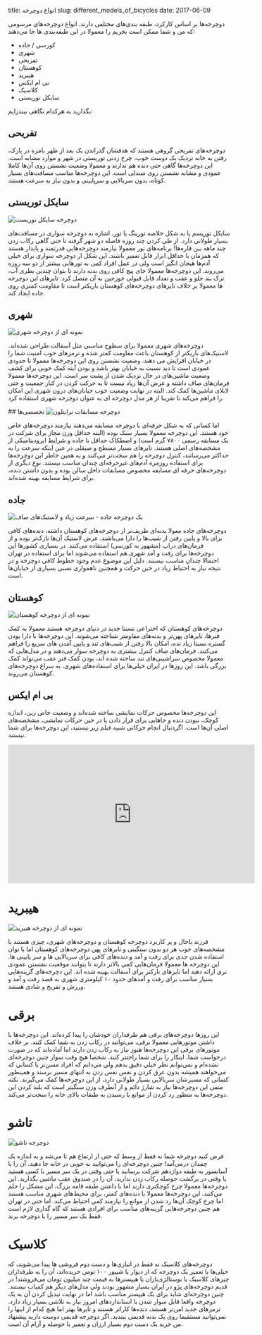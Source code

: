 title: انواع دوچرخه
slug: different_models_of_bicycles
date: 2017-06-09

دوچرخه‌ها بر اساس کارکرد، طبقه بندی‌های مختلفی دارند. انواع دوچرخه‌های مرسومی که من و شما ممکن است بخریم را معمولا در این طبقه‌بندی ها جا می‌دهند:

- کورسی / جاده
- شهری
- تفریحی
- کوهستان
- هیبرید
- بی ام ایکس
- کلاسیک
- سایکل توریستی

بگذارید به هرکدام نگاهی بیندزایم:

## تفریحی
دوچرخه‌های تفریحی گروهی هستند که هدفشان گذراندن یک بعد از ظهر بامزه در پارک، رفتن به خانه نزدیک یک دوست خوب، چرخ زدنی توریستی در شهر و موارد مشابه است. این دوچرخه‌ها گاهی حتی دنده هم ندارند و معمولا وضعیت نشستن روی آن‌ها کاملا عمودی و مشابه نشستن روی صندلی است. این دوچرخه‌ها مناسب مسافت‌های بسیار کوتاه، بدون سربالایی و سرپایینی و بدون نیاز به سرعت هستند. 

## سایکل توریستی
![دوچرخه سایکل توریست]({filename}/images/touring_bike.jpg)

سایکل توریسم یا به شکل خلاصه تورینگ یا تور، اشاره به دوچرخه‌ سواری در مسافت‌های بسیار طولانی دارد. از طی کردن چند روزه فاصله دو شهر گرفته تا حتی گاهی رکاب زدن چند ماهه بین قاره‌ها! برنامه‌های تور معمولا نیازمند دوچرخه‌هایی قدرتمند و پایدار هستند که همزمان با حداقل ابزار قابل تعمیر باشند. این شکل از دوچرخه سواری برای خیلی آدم‌ها هیجان انگیز است ولی در عمل افراد کمی به تورهایی بیشتر از دو سه روزه می‌روند. این دوچرخه‌ها معمولا جای پیچ کافی روی بدنه دارند تا بتوان چندین بطری آب، ترک بند جلو و عقب و تعداد قابل قبولی خورجین به آن متصل کرد. تایرهای این دوچرخه ها معمولا بر خلاف تایرهای دوچرخه‌های کوهستان باریکتر است تا مقاومت کمتری روی جاده ایجاد کند.

## شهری
![نمونه ای از دوچرخه شهری]({filename}/images/urban_bike.jpg)

دوچرخه‌های شهری معمولا برای سطوح مناسبی مثل آسفالت طراحی شده‌اند. لاستیک‌های باریکتر از کوهستان باعث مقاومت کمتر شده و ترمزهای خوب امنیت شما را در خیابان افزایش می ‌دهند. وضعیت نشستن روی این دوچرخه‌ها معمولا تا حدودی عمودی است تا دید نسبت به خیابان بهتر باشد و بودن آینه کمک خوبی برای کشف وضعیت ماشین‌های در حال نزدیک شدن از پشت سر است. این دوچرخه‌ها معمولا فرمان‌های صاف داشته و عرض آن‌ها زیاد نیست تا به حرکت کردن در کنار جمعیت و حتی لابلای ماشین‌ها کمک کند. البته در نهایت وضعیت خوب خیابان‌های درون شهری این امکان را فراهم می‌کند تا تقریبا از هر مدل دوچرخه ای به عنوان دوچرخه شهری استفاده کرد.

##‌ تخصصی‌ها
![دوچرخه مسابقات ترایتلون]({filename}/images/triathlon.jpg)

اما کسانی که به شکل حرفه‌ای با دوچرخه مسابقه می‌دهند نیازمند دوچرخه‌های خاص خود هستند. این دوچرخه معمولا بسیار سبک بوده (البته حداقل وزن مجاز برای شرکت در یک مسابقه رسمی ۷۸۰۰ گرم است) و اصطکاک حداقل با جاده و شرایط ایرودینامیکی از مشخصه‌های اصلی هستند. تایرهای بسیار مسطح و صیقلی در عین اینکه سرعت را به حداکثر می‌رسانند، کنترل دوچرخه را هم سخت‌تر می‌کنند و به همین خاطر این دوچرخه‌ها برای استفاده روزمره‌ آدم‌های غیرحرفه‌ای چندان مناسب نیستند. نوع دیگری از دوچرخه‌های حرفه ای مسابقه مخصوص مسابقات داخل سالن بوده و بدون داشتن دنده، برای شرایط مسابقه بهینه شده‌اند. 

## جاده
![یک دوچرخه جاده - سرعت زیاد و لاستیک‌های صاف]({filename}/images/road_bike.jpg)

دوچرخه‌های جاده معولا بدنه‌ای ظریف‌تر از دوچرخه‌های کوهستان داشته، دنده‌های کافی برای بالا و پایین رفتن از شیب‌ها را دارا می‌باشند. عرض لاستیک آن‌ها نازک‌تر بوده و از فرمان‌های دراپ (مشهور به کورسی) استفاده می‌کنند. در بسیاری کشورها این دوچرخه‌ها برای رفت و آمد شهری هم استفاده می‌شوند اما برای استفاده در تهران احتمالا چندان مناسب نیستند. دلیل این موضوع عدم وجود خطوط کافی دوچرخه و در نتیجه نیاز به احتیاط زیاد در حین حرکت و همچنین ناهمواری نسبی بسیاری از خیابان‌ها است.

## کوهستان
![نمونه ای از دوچرخه کوهستان]({filename}/images/mtb_bike.jpg)


دوچرخه‌های کوهستان که اختراعی نسبتا جدید در دنیای دوچرخه هستند معمولا به کمک فنرها، تایرهای پهن‌تر و بدنه‌های مقاومتر شناخته می‌شوند. این دوچرخه‌ها با دارا بودن گستره نسبتا زیاد نده، امکان بالا رفتن از شیب‌های تند و پایین آمدن های سریع را فراهم می‌کنند. فرمان‌های صاف کنترل بیشتری به دوچرخه سوار می‌دهند و در مدل‌هایی که معمولا مخصوص سراشیبی‌های تند ساخته شده اند، بودن کمک فنر عقب می‌تواند کمک بزرگی باشد. این روزها در ایران خیلی‌ها برای استفاده‌های شهری،  به سراغ دوچرخه‌های کوهستان می‌روند.


## بی ام ایکس
این دوچرخه‌ها مخصوص حرکات نمایشی ساخته شده‌اند و وضعیت خاص زین، اندازه کوچک، نبودن دنده و جاهایی برای قرار دادن پا در حین حرکات نمایشی، مشخصه‌های اصلی آن‌ها است. اگردنبال انجام حرکاتی شبیه فیلم زیر نیستید، این دوچرخه‌ها برای شما نیستند.

<iframe width="560" height="315" src="https://www.youtube.com/embed/v7FGGkVxH9M" frameborder="0" allow="autoplay; encrypted-media" allowfullscreen></iframe>


# هیبرید
![نمونه ای از دوچرخه هیبرید]({filename}/images/anyroad_bike.jpg)

فرزند باحال و پر کاربرد دوچرخه کوهستان و دوچرخه‌های شهری، چیزی هستند با مشخصه‌های خوب هر دو بدون سنگینی و تایرهای پهن دوچرخه‌های کوهستان اما با توان استفاده شدن جدی برای رفت و آمد و دنده‌های کافی برای سربالایی ها و سر پایینی ها. این دوچرخه ها معمولا فرمان‌هایی کمی بالاتر دارند تا بتوانند موقعیت نشستن عمودی تری ارائه دهند اما تایرهای نازکتر برای آسفالت بهینه شده اند. این دچرخه‌های گزینه‌هایی بسیار مناسب برای رفت و آمدهای حدود ۱۰ کیلومتری شهری به قصد رفت و آمد و ورزش و تفریح و شادی هستند.

# برقی
این روزها دوچرخه‌های برقی هم طرفداران خودشان را پیدا کرده‌اند. این دوچرخه‌ها با داشتن موتورهایی معمولا برقی، می‌توانند در رکاب زدن به شما کمک کنند. بر خلاف موتورهای برقی این دوچرخه‌ها هنوز نیاز به رکاب زدن دارند اما آماده‌اند که در صورت درخواست شما، اینکار را برای شما راحتتر کنند. شخصا هیچ وقت سوار چنین دوچرخه‌ای نشده‌ام و نمی‌توانم نظر خیلی دقیق بدهم ولی می‌دانم که افراد مسن‌تر یا کسانی که می‌خواهند همیشه بدون عرق کردن و نفس نفس زدن به انتهای مسیر برسند و همینطور کسانی که مسیرشان سربالایی بسیار طولانی دارد، از این دوچرخه‌ها کمک می‌گیرند. نکته منفی این دوچرخه‌ها نیاز به شارژ دائم و از آنطرف وزن سنگیتر است که بلند کردن این دوچرخه‌ها به منظور رد کردن از موانع یا رسیدن به طبقات بالای خانه را سخت‌تر می‌کند. 

# تاشو
![دوچرخه تاشو]({filename}/images/expressway.jpg)

فرض کنید دوچرخه شما نه فقط از وسط که حتی از ارتفاع هم تا می‌شد و به اندازه یک چمدان درمی‌آمد! چنین دوچرخه‌ای را می‌توانید به خوبی در خانه جا دهید، آن را با آسانسور به طبقه دوازدهم شرکت برسانید یا حتی وقتی در یک سر مسیر با کسی هستید یا وقتی در برگشت حوصله رکاب زدن ندارید، آن را در صندوق عقب ماشین بگذارید. این دوچرخه‌ها معمولا چرخ کوچکتری دارند اما با داشتن طبقه قامه بزرگ، این مشکل را حلم می‌کنند. این دوچرخه‌ها معمولا با دنده‌های کمتر، برای محیط‌های شهری مناسب هستند اما چرخ کوچک آن‌ها رد شدن از موانع را نیازمند کمی احتیاط می‌کند. اما حتی در تهران هم چنین دوچرخه‌هایی گزینه‌های مناسب برای افرادی هستند که گاه گداری لازم است فقط یک سر مسیر را با دوچرخه برند.


# کلاسیک
دوچرخه‌های کلاسیک نه فقط در انباری‌ها و دست دوم فروشی ها پیدا می‌شوند، که خیلی‌ها با تعمیر یک دوچرخه که از دیوار یا شیپور ۱۰۰ تومن خریده‌اند، آن را به طرفداران چیزهای کلاسیک یا نوستالژی‌بازان یا هیپسترها به قیمت چند میلیون تومان می‌فروشند! در قدیم دوچرخه‌های پژو در ایران بسیار مشهور بودند ولی مدل‌های دیگر هم کمیاب نیستند. چنین دوچرخه‌ای شاید برای یک هیپستر مناسب باشد اما در نهایت تبدیل کردن آن به یک دوچرخه واقعا قابل سوار شدن با استانداردهای امروز نیاز به تلاشی بسیار زیاد دارد. ترمزهای جدید امن‌تر هستند، دنده‌ها کاراتر هستند و تایرها بهتر اما هیچ کدام از اینها را نمی‌توانید مستقیما روی یک بدنه قدیمی ببندید. اگر دوچرخه قدیمی دوست دارید پیشنهاد من خرید یک دست دوم بسیار ارزان و تعمیر با حوصله و آرام آن است.
